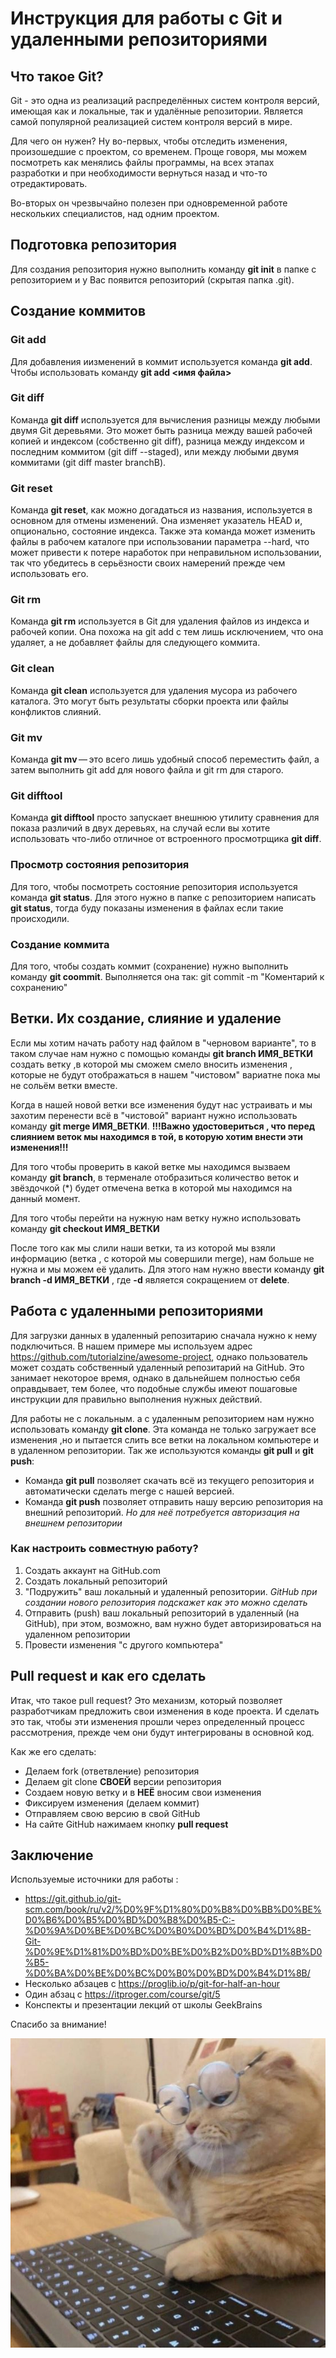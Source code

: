 # Инструкция для работы с Git и удаленными репозиториями

## Что такое Git?

Git - это одна из реализаций распределённых систем контроля версий, имеющая как и локальные, так и удалённые репозитории. Является самой популярной реализацией систем контроля версий в мире.

Для чего он нужен? Ну во-первых, чтобы отследить изменения, произошедшие с проектом, со временем. Проще говоря, мы можем посмотреть как менялись файлы программы, на всех этапах разработки и при необходимости вернуться назад и что-то отредактировать.

Во-вторых он чрезвычайно полезен при одновременной работе нескольких специалистов, над одним проектом.

## Подготовка репозитория

Для создания репозитория нужно выполнить команду **git init** в папке с репозиторием и у Вас появится репозиторий (скрытая папка .git).

## Создание коммитов

### Git add

Для добавления иизменений в коммит используется команда **git add**. Чтобы использовать команду **git add <имя файла>**

### Git diff

Команда **git diff** используется для вычисления разницы между любыми двумя Git деревьями. Это может быть разница между вашей рабочей копией и индексом (собственно git diff), разница между индексом и последним коммитом (git diff --staged), или между любыми двумя коммитами (git diff master branchB).

### Git reset

Команда **git reset**, как можно догадаться из названия, используется в основном для отмены изменений. Она изменяет указатель HEAD и, опционально, состояние индекса. Также эта команда может изменить файлы в рабочем каталоге при использовании параметра --hard, что может привести к потере наработок при неправильном использовании, так что убедитесь в серьёзности своих намерений прежде чем использовать его.

### Git rm

Команда **git rm** используется в Git для удаления файлов из индекса и рабочей копии. Она похожа на git add с тем лишь исключением, что она удаляет, а не добавляет файлы для следующего коммита.

### Git clean

Команда **git clean** используется для удаления мусора из рабочего каталога. Это могут быть результаты сборки проекта или файлы конфликтов слияний.

### Git mv

Команда **git mv** — это всего лишь удобный способ переместить файл, а затем выполнить git add для нового файла и git rm для старого.

### Git difftool

Команда **git difftool** просто запускает внешнюю утилиту сравнения для показа различий в двух деревьях, на случай если вы хотите использовать что-либо отличное от встроенного просмотрщика **git diff**.

### Просмотр состояния репозитория

Для того, чтобы посмотреть состояние репозитория используется команда **git status**. Для этого нужно в папке с репозиторием написать **git status**, тогда буду показаны изменения в файлах если такие происходили.

### Создание коммита

Для того, чтобы создать коммит (сохранение) нужно выполнить команду **git coommit**. Выполняется она так:
git commit -m "Коментарий к сохранению"

## Ветки. Их создание, слияние и удаление

Если мы хотим начать работу над файлом в "черновом варианте", то в таком случае нам нужно с помощью команды **git branch ИМЯ_ВЕТКИ** создать ветку ,в которой мы сможем смело вносить изменения , которые не будут отображаться в нашем "чистовом" вариатне пока мы не сольём ветки вместе.

Когда в нашей новой ветки все изменения будут нас устраивать и мы захотим перенести всё в "чистовой" вариант нужно использовать команду **git merge ИМЯ_ВЕТКИ**. **!!!Важно удостовериться ,  что перед слиянием веток мы находимся в той, в которую хотим внести эти изменения!!!**

Для того чтобы проверить в какой ветке мы находимся вызваем команду **git branch**, в терменале отобразиться количество веток и звёздочкой (*) будет отмечена ветка в которой мы находимся на данный момент.

Для того чтобы перейти на нужную нам ветку нужно использовать команду **git checkout ИМЯ_ВЕТКИ**

После того как мы слили наши ветки, та из которой мы взяли информацию (ветка , с которой мы совершили merge), нам больше не нужна и мы можем её удалить. Для этого нам нужно ввести команду **git branch -d ИМЯ_ВЕТКИ** , где **-d** является сокращением от **delete**.  

## Работа с удаленными репозиториями

Для загрузки данных в удаленный репозитарию сначала нужно к нему подключиться. В нашем примере мы используем адрес <https://github.com/tutorialzine/awesome-project>, однако пользователь может создать собственный удаленный репозитарий на GitHub. Это занимает некоторое время, однако в дальнейшем полностью себя оправдывает, тем более, что подобные службы имеют пошаговые инструкции для правильно выполнения нужных действий.

Для работы не с локальным. а с удаленным репозиторием нам нужно использовать команду **git clone**. Эта команда не только загружает все изменения ,но и пытается слить все ветки на локальном компьютере и в удаленном репозитории.
Так же используются  команды **git pull** и **git push**:

* Команда **git pull** позволяет скачать всё из текущего  репозитория и автоматически сделать merge с нашей версией.
* Команда **git push** позволяет отправить нашу версию репозитория на внешний репозиторий. *Но для неё потребуется авторизация на внешнем репозитории*

### Как настроить совместную работу?

1. Создать аккаунт на GitHub.com
2. Создать локальный репозиторий
3. "Подружить" ваш локальный и удаленный репозитории. *GitHub при создании нового репозитория подскажет как это можно сделать*
4. Отправить (push) ваш локальный репозиторий в удаленный (на GitHub), при этом, возможно, вам нужно будет авторизироваться  на удаленном репозитории
5. Провести изменения "с другого компьютера"

## Pull request и как его сделать

Итак, что такое pull request? Это механизм, который позволяет разработчикам предложить свои изменения в коде проекта. И сделать это так, чтобы эти изменения прошли через определенный процесс рассмотрения, прежде чем они будут интегрированы в основной код.

Как же его сделать:

* Делаем fork (ответвление) репозитория
* Делаем git clone **СВОЕЙ** версии репозитория
* Создаем новую ветку и в **НЕЁ** вносим свои изменения
* Фиксируем изменения (делаем коммит)
* Отправляем свою версию в свой GitHub
* На сайте GitHub нажимаем кнопку **pull request**

## Заключение

Используемые источники для работы :

* <https://git.github.io/git-scm.com/book/ru/v2/%D0%9F%D1%80%D0%B8%D0%BB%D0%BE%D0%B6%D0%B5%D0%BD%D0%B8%D0%B5-C:-%D0%9A%D0%BE%D0%BC%D0%B0%D0%BD%D0%B4%D1%8B-Git-%D0%9E%D1%81%D0%BD%D0%BE%D0%B2%D0%BD%D1%8B%D0%B5-%D0%BA%D0%BE%D0%BC%D0%B0%D0%BD%D0%B4%D1%8B/>
* Несколько абзацев с <https://proglib.io/p/git-for-half-an-hour>
* Один абзац с <https://itproger.com/course/git/5>
* Конспекты и презентации лекций от школы GeekBrains

Спасибо за внимание!

![Тут котик](Kotik.jpg)
